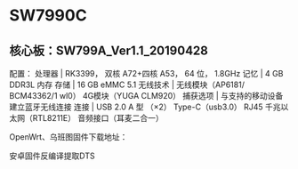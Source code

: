 # SW7990C

## 核心板：SW799A_Ver1.1_20190428

配置：
处理器 | RK3399， 双核 A72+四核 A53， 64 位， 1.8GHz
记忆 | 4 GB DDR3L 内存
存储 | 16 GB eMMC 5.1
无线技术 | 无线模块（AP6181/ BCM43362/1 wl0） 4G模块（YUGA CLM920）
捕获选项 | 与支持的移动设备建立蓝牙无线连接
连接 | USB 2.0 A 型 （×2） Type-C（usb3.0） RJ45 千兆以太网（RTL8211E） 音频接口（耳麦二合一）

OpenWrt、乌班图固件下载地址：

安卓固件反编译提取DTS
